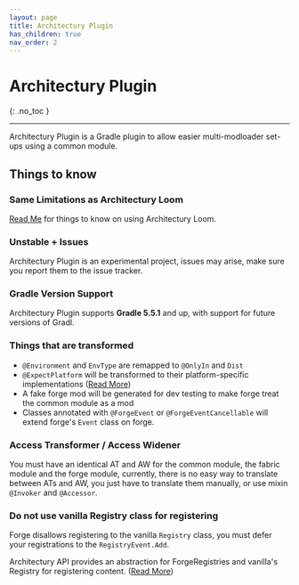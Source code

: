 ```yaml
---
layout: page
title: Architectury Plugin
has_children: true
nav_order: 2
---
```


# Architectury Plugin
{: .no_toc }

---

Architectury Plugin is a Gradle plugin to allow easier multi-modloader set-ups using a common module.

## Things to know
### Same Limitations as Architectury Loom
[Read Me](/docs/forge_loom) for things to know on using Architectury Loom.

### Unstable + Issues
Architectury Plugin is an experimental project, issues may arise, make sure you report them to the issue tracker.

### Gradle Version Support
Architectury Plugin supports **Gradle 5.5.1** and up, with support for future versions of Gradl.

### Things that are transformed
- `@Environment` and `EnvType` are remapped to `@OnlyIn` and `Dist`
- `@ExpectPlatform` will be transformed to their platform-specific implementations ([Read More](/docs/architectury_plugin/platform_specific))
- A fake forge mod will be generated for dev testing to make forge treat the common module as a mod
- Classes annotated with `@ForgeEvent` or `@ForgeEventCancellable` will extend forge's `Event` class on forge.

### Access Transformer / Access Widener
You must have an identical AT and AW for the common module, the fabric module and the forge module, currently, there is no easy way to translate between ATs and AW, you just have to translate them manually, or use mixin `@Invoker` and `@Accessor`.

### Do not use vanilla Registry class for registering
Forge disallows registering to the vanilla `Registry` class, you must defer your registrations to the `RegistryEvent.Add`.

Architectury API provides an abstraction for ForgeRegistries and vanilla's Registry for registering content. ([Read More](/docs/architectury_api/registry))
